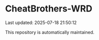 # CheatBrothers-WRD

Last updated: 2025-07-18 21:50:12

This repository is automatically maintained.
